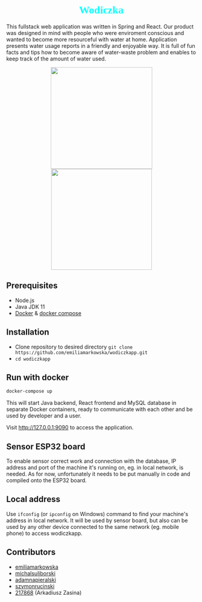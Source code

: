 <style>
@import url('https://fonts.googleapis.com/css2?family=Permanent+Marker&display=swap');
</style>


<!-- # wodiczkapp -->
<h1 style="font-family: Permanent Marker; color: cyan;text-align:center">Wodiczka</h1>


This fullstack web application was written in Spring and React. Our product was designed in mind with people who were enviroment conscious and wanted to become more resourceful with water at home. Application presents water usage reports in a friendly and enjoyable way. It is full of fun facts and tips how to become aware of water-waste problem and enables to keep track of the amount of water used.

<p align="center">
  <img width="269" src="Images/2.png">
  <img width="267" src="Images/3.png">
</p>

## Prerequisites
* Node.js
* Java JDK 11
* [Docker](https://docs.docker.com/get-docker/) & [docker compose](https://docs.docker.com/compose/)

## Installation
* Clone repository to desired directory
`git clone https://github.com/emiliamarkowska/wodiczkapp.git`
* `cd wodiczkapp`

## Run with docker

```dockerfile
docker-compose up
```
This will start Java backend, React frontend and MySQL database in separate Docker containers, ready to communicate with each other and be used by developer and a user.

Visit http://127.0.0.1:9090 to access the application.

## Sensor ESP32 board
To enable sensor correct work and connection with the database, IP address and port of the machine it's running on, eg. in local network, is needed. As for now, unfortunately it needs to be put manually in code and compiled onto the ESP32 board.

## Local address
Use `ifconfig` (or `ipconfig` on Windows) command to find your machine's address in local network. It will be used by sensor board, but also can be used by any other device connected to the same network (eg. mobile phone) to access wodiczkapp.

## Contributors
* [emiliamarkowska](https://github.com/emiliamarkowska)
* [michalsuliborski](https://github.com/michalsuliborski)
* [adamnapieralski](https://github.com/adamnapieralski)
* [szymonrucinski](https://github.com/szymonrucinski)
* [217868](https://github.com/) (Arkadiusz Zasina)
